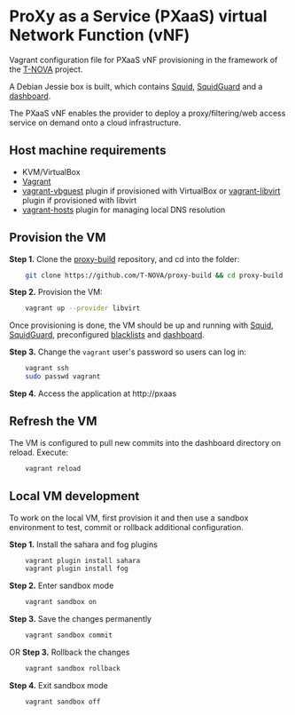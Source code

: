 # ProXy as a Service (PXaaS) virtual Network Function (vNF)

Vagrant configuration file for PXaaS vNF provisioning in the framework of the [T-NOVA](http://t-nova.eu/) project.

A Debian Jessie box is built, which contains [Squid](http://www.squid-cache.org/), [SquidGuard](http://www.squidguard.org/) and a [dashboard](https://github.com/T-NOVA/Squid-dashboard).

The PXaaS vNF enables the provider to deploy a proxy/filtering/web access service on demand onto a cloud infrastructure.


## Host machine requirements

* KVM/VirtualBox
* [Vagrant](http://vagrantup.com)
* [vagrant-vbguest](https://github.com/dotless-de/vagrant-vbguest) plugin if provisioned with VirtualBox or [vagrant-libvirt](https://github.com/vagrant-libvirt/vagrant-libvirt) plugin if provisioned with libvirt
* [vagrant-hosts](https://github.com/oscar-stack/vagrant-hosts) plugin for managing local DNS resolution


## Provision the VM

**Step 1.** Clone the [proxy-build](https://github.com/T-NOVA/proxy-build) repository, and cd into the folder:

```sh
    git clone https://github.com/T-NOVA/proxy-build && cd proxy-build
```

**Step 2.** Provision the VM:

```sh
    vagrant up --provider libvirt
```

Once provisioning is done, the VM should be up and running with [Squid](http://www.squid-cache.org/), [SquidGuard](http://www.squidguard.org/), preconfigured [blacklists](http://dsi.ut-capitole.fr/blacklists/index_en.php) and [dashboard](https://github.com/T-NOVA/Squid-dashboard).

**Step 3.** Change the `vagrant` user's password so users can log in:

```sh
    vagrant ssh
    sudo passwd vagrant
```

**Step 4.** Access the application at http://pxaas


## Refresh the VM

The VM is configured to pull new commits into the dashboard directory on reload. Execute:

```sh
    vagrant reload
```


## Local VM development

To work on the local VM, first provision it and then use a sandbox environment to test, commit or rollback additional configuration.

**Step 1.** Install the sahara and fog plugins

```sh
    vagrant plugin install sahara
    vagrant plugin install fog
```

**Step 2.** Enter sandbox mode

```sh
    vagrant sandbox on
```

**Step 3.** Save the changes permanently

```sh
    vagrant sandbox commit
```

OR **Step 3.** Rollback the changes

```sh
    vagrant sandbox rollback
```

**Step 4.** Exit sandbox mode

```sh
    vagrant sandbox off
```


